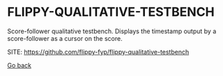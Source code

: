 # FLIPPY-QUALITATIVE-TESTBENCH

 Score-follower qualitative testbench. Displays the timestamp
 output by a score-follower as a cursor on the score. 
 
 SITE: https://github.com/flippy-fyp/flippy-qualitative-testbench

 [Go back](https://portable-linux-apps.github.io/apps.html)
